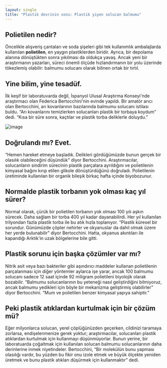 ```yaml
---
layout: single
title: "Plastik devrinin sonu: Plastik yiyen solucan balmumu"
---
```


Polietilen nedir?
-
Öncelikle alışveriş çantaları ve soda şişeleri gibi tek kullanımlık ambalajlarda kullanılan **polietilen**, en yaygın plastiklerden biridir. Ayrıca, bir depolama alanına dönüştükten sonra yıkılması da oldukça yavaş. Ancak yeni bir araştırmanın yazarları, süreci önemli ölçüde hızlandırmanın bir yolu üzerinde tökezlemiş olabilir: balmumu solucanı olarak bilinen ortak bir tırtıl.

Yine bilim, yine tesadüf.
-
İlk keşif bir laboratuvarda değil, İspanyol Ulusal Araştırma Konseyi'nde araştırmacı olan Federica Bertocchini'nin evinde yapıldı. Bir amatör arıcı olan Bertocchini, arı kovanlarının bazılarında balmumu solucanı istilası buldu. “Arı kovanlarını temizlerken solucanları plastik bir torbaya koydum” dedi. “Kısa bir süre sonra, kaçtılar ve plastik torba deliklerle doluydu.”

![image](https://theroaringearth-gazermedia.netdna-ssl.com/wp-content/uploads/2017/04/caterpillar-eats-plastic.jpg)

Doğrulandı mı? Evet.
-
“Hemen hareket etmeye başladık. Delikleri gördüğümüzde bunun gerçek bir olasılık olabileceğini düşündük" diyor Bertocchini. Araştırmacılar, solucanların sindirim sürecinin plastik parçalara ayrıldığını ve polietilenin kimyasal bağını kırıp etilen glikole dönüştürdüğünü doğruladı. Polietilenin üretiminde kullanılan bir organik bileşik birkaç hafta içinde biyobozunur.

Normalde plastik torbanın yok olması kaç yıl sürer?
-
Normal olarak, çürük bir polietilen torbanın yok olması 100 yılı aşkın sürecek. Daha sağlam bir torba 400 yıl kadar dayanabilirdi. Her yıl kullanılan trilyondan fazla plastik torba ile bu atık hızla toplanıyor. “Plastik küresel bir sorundur. Günümüzde çöpler nehirler ve okyanuslar da dahil olmak üzere her yerde bulunabilir" diyor Bertocchini. Hatta, okyanus akıntıları ile kapandığı Arktik'in uzak bölgelerine bile gitti.

Plastik sorunu için başka çözümler var mı?
-
Nitrik asit veya bazı bakteriler gibi aşındırıcı maddeler kullanan polietilenin parçalanması için diğer yöntemler aylarca işe yarar, ancak 100 balmumu solucanı sadece 12 saat içinde 92 miligram polietileni biyolojik olarak bozabilir. “Balmumu solucanlarının bu yeteneği nasıl geliştirdiğini bilmiyoruz, ancak balmumu yedikleri için böyle bir mekanizma geliştirmiş olabilirler” diyor Bertocchini. “Mum ve polietilen benzer kimyasal yapıya sahiptir.”

Peki plastik atıklardan kurtulmak için bir çözüm mü?
-
Eğer milyonlarca solucan, yerel çöplüğünüzden geçerken, cildinizi taramaya zorlarsa, endişelenmenize gerek yoktur; araştırmacılar, solucanları plastik atıklardan kurtulmak için kullanmayı düşünmüyorlar. Bunun yerine, bir laboratuarda çoğaltmak için kullanılan solucan balmumu solucanlarının daha derinlerine inmek niyetindeler. Bertocchini, “Bir molekülün bunu yapması olasılığı vardır, bu yüzden bu fikir onu izole etmek ve büyük ölçekte yeniden üretmek ve bunu plastik atıkları düşürmek için kullanmaktır” dedi.

